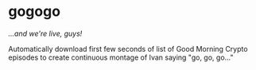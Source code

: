 # gogogo

_...and we're live, guys!_

Automatically download first few seconds of list of Good Morning Crypto episodes to create continuous montage of Ivan saying "go, go, go..."
